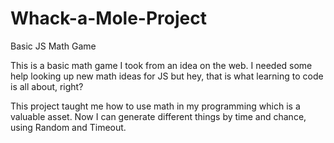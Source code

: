 # Whack-a-Mole-Project
Basic JS Math Game

This is a basic math game I took from an idea on the web. I needed some help looking up new math ideas for JS but hey, that is what learning to code is all about, right? 

This project taught me how to use math in my programming which is a valuable asset. Now I can generate different things by time and chance, using Random and Timeout. 
